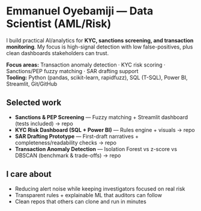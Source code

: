 # Emmanuel Oyebamiji — Data Scientist (AML/Risk)

I build practical AI/analytics for **KYC, sanctions screening, and transaction monitoring**. My focus is high-signal detection with low false-positives, plus clean dashboards stakeholders can trust.

**Focus areas:** Transaction anomaly detection · KYC risk scoring · Sanctions/PEP fuzzy matching · SAR drafting support  
**Tooling:** Python (pandas, scikit-learn, rapidfuzz), SQL (T-SQL), Power BI, Streamlit, Git/GitHub

## Selected work
- **Sanctions & PEP Screening** — Fuzzy matching + Streamlit dashboard (tests included) → repo
- **KYC Risk Dashboard (SQL + Power BI)** — Rules engine + visuals → repo
- **SAR Drafting Prototype** — First-draft narratives + completeness/readability checks → repo
- **Transaction Anomaly Detection** — Isolation Forest vs z-score vs DBSCAN (benchmark & trade-offs) → repo

## I care about
- Reducing alert noise while keeping investigators focused on real risk
- Transparent rules + explainable ML that auditors can follow
- Clean repos that others can clone and run in minutes
